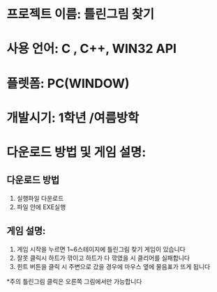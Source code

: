 # 프로젝트 이름: 틀린그림 찾기

# 사용 언어: C , C++, WIN32 API

# 플렛폼: PC(WINDOW)

# 개발시기: 1학년 /여름방학

# 다운로드 방법 및 게임 설명:

## 다운로드 방법 
1. 실행파일 다운로드
2. 파일 안에 EXE실행

## 게임 설명:
1. 게임 시작을 누르면 1~6스테이지에 틀린그림 찾기 게임이 있습니다
2. 잘못 클릭시 하트가 깎이고 하트가 다 깎였을 시 클리어를 실패합니다
3. 힌트 버튼을 클릭 시 주변으로 갔을 경우에 마우스 옆에 물음표가 뜨게 됩니다

*주의 틀린그림 클릭은 오른쪽 그림에서만 가능합니다

